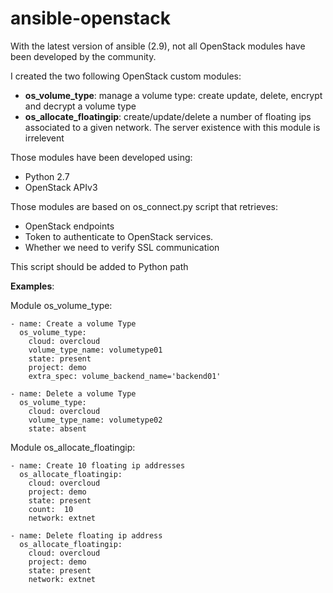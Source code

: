# ansible-openstack
With the latest version of ansible (2.9), not all OpenStack modules have been developed by the community.

I created the two following OpenStack custom modules:
  - __os_volume_type__: manage a volume type: create update, delete, encrypt and decrypt a volume type
  - __os_allocate_floatingip__: create/update/delete a number of floating ips associated to a given network. The server existence with this module is irrelevent

Those modules have been developed using:
  - Python 2.7
  - OpenStack APIv3

Those modules are based on os_connect.py script that retrieves:
  - OpenStack endpoints
  - Token to authenticate to OpenStack services.
  - Whether we need to verify SSL communication

This script should be added to Python path

__Examples__:

Module os_volume_type:
```
- name: Create a volume Type
  os_volume_type:
    cloud: overcloud
    volume_type_name: volumetype01
    state: present
    project: demo
    extra_spec: volume_backend_name='backend01'
    
- name: Delete a volume Type
  os_volume_type:
    cloud: overcloud
    volume_type_name: volumetype02
    state: absent
```
Module os_allocate_floatingip:
```
- name: Create 10 floating ip addresses
  os_allocate_floatingip:
    cloud: overcloud
    project: demo
    state: present
    count:  10
    network: extnet
    
- name: Delete floating ip address
  os_allocate_floatingip:
    cloud: overcloud
    project: demo
    state: present
    network: extnet
```
